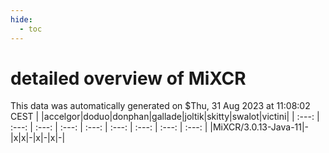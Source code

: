 ```yaml
---
hide:
  - toc
---
```


detailed overview of MiXCR
==========================


This data was automatically generated on $Thu, 31 Aug 2023 at 11:08:02 CEST
| |accelgor|doduo|donphan|gallade|joltik|skitty|swalot|victini|
| :---: | :---: | :---: | :---: | :---: | :---: | :---: | :---: | :---: |
|MiXCR/3.0.13-Java-11|-|x|x|-|x|-|x|-|
